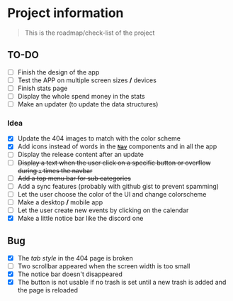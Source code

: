 # Project information

> This is the roadmap/check-list of the project

## TO-DO

- [ ] Finish the design of the app
- [ ] Test the APP on multiple screen sizes **/** devices
- [ ] Finish stats page
- [ ] Display the whole spend money in the stats
- [ ] Make an updater (to update the data structures)

### Idea

- [x] Update the 404 images to match with the color scheme
- [x] Add icons instead of words in the **[`Nav`]("./../app/src/components/Nav.jsx)** components and in all the app
- [ ] Display the release content after an update
- [ ] ~~Display a text when the user click on a specific button or overflow during `x` times the navbar~~
- [ ] ~~Add a top menu bar for sub categories~~
- [ ] Add a sync features (probably with github gist to prevent spamming)
- [ ] Let the user choose the color of the UI and change colorscheme
- [ ] Make a desktop **/** mobile app
- [ ] Let the user create new events by clicking on the calendar
- [x] Make a little notice bar like the discord one

## Bug

- [x] The _tab style_ in the 404 page is broken
- [ ] Two scrollbar appeared when the screen width is too small
- [x] The notice bar doesn't disappeared
- [x] The button is not usable if no trash is set until a new trash is added and the page is reloaded
